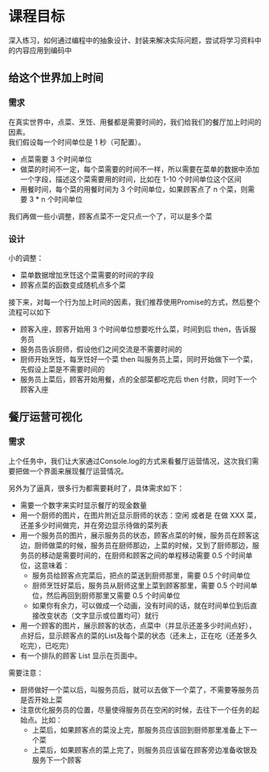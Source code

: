 # 课程目标

深入练习，如何通过编程中的抽象设计、封装来解决实际问题，尝试将学习资料中的内容应用到编码中

## 给这个世界加上时间

### 需求

在真实世界中，点菜、烹饪、用餐都是需要时间的，我们给我们的餐厅加上时间的因素。<br>
我们假设每一个时间单位是 1 秒（可配置）。

- 点菜需要 3 个时间单位
- 做菜的时间不一定，每个菜需要的时间不一样，所以需要在菜单的数据中添加一个字段，描述这个菜需要用的时间，比如在 1-10 个时间单位这个区间
- 用餐时间，每个菜的用餐时间为 3 个时间单位，如果顾客点了 n 个菜，则需要 3 * n 个时间单位

我们再做一些小调整，顾客点菜不一定只点一个了，可以是多个菜

### 设计

小的调整：

- 菜单数据增加烹饪这个菜需要的时间的字段
- 顾客点菜的函数变成随机点多个菜

接下来，对每一个行为加上时间的因素，我们推荐使用Promise的方式，然后整个流程可以如下

- 顾客入座，顾客开始用 3 个时间单位想要吃什么菜，时间到后 then，告诉服务员
- 服务员告诉厨师，假设他们之间交流是不需要时间的
- 厨师开始烹饪，每烹饪好一个菜 then 叫服务员上菜，同时开始做下一个菜，先假设上菜是不需要时间的
- 服务员上菜后，顾客开始用餐，点的全部菜都吃完后 then 付款，同时下一个顾客入座

## 餐厅运营可视化

### 需求

上个任务中，我们让大家通过Console.log的方式来看餐厅运营情况，这次我们需要把做一个界面来展现餐厅运营情况。

另外为了逼真，很多行为都需要耗时了，具体需求如下：

- 需要一个数字来实时显示餐厅的现金数量
- 用一个厨师的图片，在图片附近显示厨师的状态：空闲 或者是 在做 XXX 菜，还差多少时间做完，并在旁边显示待做的菜列表
- 用一个服务员的图片，展示服务员的状态，顾客点菜的时候，服务员在顾客这边，厨师做菜的时候，服务员在厨师那边，上菜的时候，又到了厨师那边，服务员的移动是需要时间的，在厨师和顾客之间的单程移动需要 0.5 个时间单位，这意味着：
    - 服务员给顾客点完菜后，把点的菜送到厨师那里，需要 0.5 个时间单位
    - 厨师烹饪好菜后，服务员从厨师这里上菜到顾客那里，需要 0.5 个时间单位，然后再回到厨师那里又需要 0.5 个时间单位
    - 如果你有余力，可以做成一个动画，没有时间的话，就在时间单位到后直接改变状态（文字显示或位置均可）就行
- 用一个顾客的图片，展示顾客的状态，点菜中（并显示还差多少时间点好），点好后，显示顾客点的菜的List及每个菜的状态（还未上，正在吃（还差多久吃完），已吃完）
- 有一个排队的顾客 List 显示在页面中。

需要注意：

- 厨师做好一个菜以后，叫服务员后，就可以去做下一个菜了，不需要等服务员是否开始上菜
- 注意优化服务员的位置，尽量使得服务员在空闲的时候，去往下一个任务的起始点。比如：
    - 上菜后，如果顾客点的菜没上完，那服务员应该回到厨师那里准备上下一个菜
    - 上菜后，如果顾客点的菜上完了，则服务员应该留在顾客旁边准备收银及服务下一个顾客